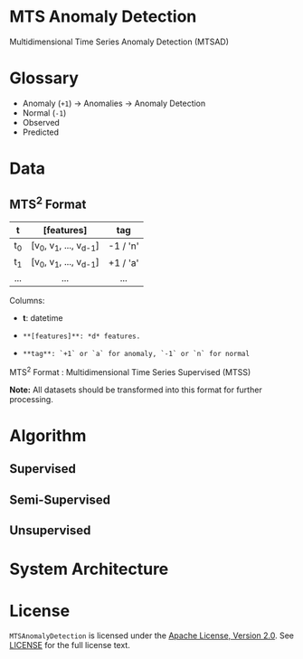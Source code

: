 # MTS Anomaly Detection
Multidimensional Time Series Anomaly Detection (MTSAD)


# Glossary
- Anomaly (`+1`) -> Anomalies -> Anomaly Detection
- Normal (`-1`)
- Observed
- Predicted


# Data
## MTS<sup>2</sup> Format
| t | [features] | tag |
|:--:|:--:|:--:|
| t<sub>0</sub> | [v<sub>0</sub>, v<sub>1</sub>, ..., v<sub>d-1</sub>] | -1 / 'n' |
| t<sub>1</sub> | [v<sub>0</sub>, v<sub>1</sub>, ..., v<sub>d-1</sub>] | +1 / 'a' |
| ... | ... | ... |

Columns:

-    **t**: datetime
-     **[features]**: *d* features.
-     **tag**: `+1` or `a` for anomaly, `-1` or `n` for normal


MTS<sup>2</sup> Format
:    Multidimensional Time Series Supervised (MTSS)


**Note:**
All datasets should be transformed into this format for further processing.


# Algorithm
## Supervised

## Semi-Supervised

## Unsupervised


# System Architecture


# License
`MTSAnomalyDetection` is licensed under the [Apache License, Version 2.0](http://www.apache.org/licenses/LICENSE-2.0).
See [LICENSE](LICENSE) for the full license text.